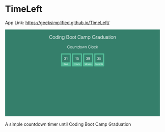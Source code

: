 # TimeLeft

App Link: https://geeksimplified.github.io/TimeLeft/

![Screenshot Image](././img/screenshot.png)

A simple countdown timer until Coding Boot Camp Graduation
